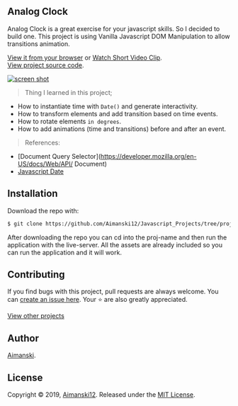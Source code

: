 ## Analog Clock

Analog Clock is a great exercise for your javascript skills. So I decided to build one. This project is using Vanilla Javascript DOM Manipulation to allow transitions animation. 

[View it from your browser](https://aimanski-js02-clock.herokuapp.com/) or
[Watch Short Video Clip](https://www.youtube.com/watch?v=vOa3j6Z2vrw). <br>
[View project source code](https://github.com/Aimanski12/Javascript_Projects/tree/proj02).

<div float="left">
  <a href="https://www.youtube.com/watch?v=vOa3j6Z2vrw">
    <img src="https://user-images.githubusercontent.com/32781697/57983633-ecf8a500-7a19-11e9-9a20-28704f18e800.gif" alt="screen shot">
  </a>
</div>

> Thing I learned in this project;
  * How to instantiate time with `Date()` and generate interactivity.
  * How to transform elements and add transition based on time events.
  * How to rotate elements `in degrees`. 
  * How to add animations (time and transitions) before and after an event.

> References:
  * [Document Query Selector](https://developer.mozilla.org/en-US/docs/Web/API/
  Document)
  * [Javascript Date](https://developer.mozilla.org/en-US/docs/Web/JavaScript/Reference/Global_Objects/Date)

## Installation

Download the repo with:

```bash
$ git clone https://github.com/Aimanski12/Javascript_Projects/tree/proj02 proj-name
```

After downloading the repo you can cd into the proj-name and then run the application with the live-server. All the assets are already included so you can run the application and it will work. 

## Contributing

If you find bugs with this project, pull requests are always welcome. You can [create an issue here](https://github.com/Aimanski12/Javascript_Projects/issues/new).
Your :star: are also greatly appreciated.

[View other projects](https://github.com/Aimanski12/Javascript_Projects)

## Author

[Aimanski](https://github.com/Aimanski12).

## License 

Copyright © 2019, [Aimanski12](https://github.com/Aimanski12).
Released under the [MIT License](LICENSE).


